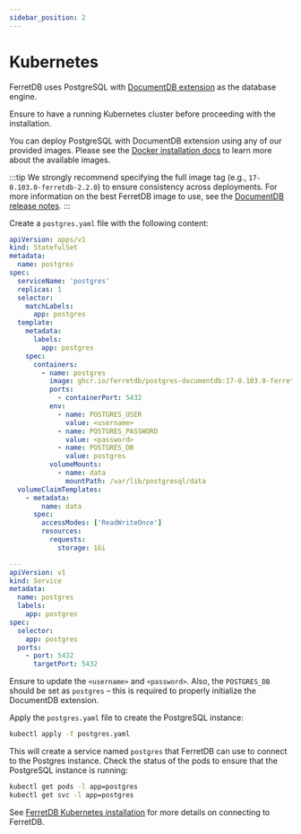 ```yaml
---
sidebar_position: 2
---
```


# Kubernetes

FerretDB uses PostgreSQL with [DocumentDB extension](https://github.com/microsoft/documentdb) as the database engine.

Ensure to have a running Kubernetes cluster before proceeding with the installation.

You can deploy PostgreSQL with DocumentDB extension using any of our provided images.
Please see the [Docker installation docs](../documentdb/docker.md) to learn more about the available images.

:::tip
We strongly recommend specifying the full image tag (e.g., `17-0.103.0-ferretdb-2.2.0`)
to ensure consistency across deployments.
For more information on the best FerretDB image to use, see the [DocumentDB release notes](https://github.com/FerretDB/documentdb/releases/).
:::

Create a `postgres.yaml` file with the following content:

```yaml
apiVersion: apps/v1
kind: StatefulSet
metadata:
  name: postgres
spec:
  serviceName: 'postgres'
  replicas: 1
  selector:
    matchLabels:
      app: postgres
  template:
    metadata:
      labels:
        app: postgres
    spec:
      containers:
        - name: postgres
          image: ghcr.io/ferretdb/postgres-documentdb:17-0.103.0-ferretdb-2.2.0
          ports:
            - containerPort: 5432
          env:
            - name: POSTGRES_USER
              value: <username>
            - name: POSTGRES_PASSWORD
              value: <password>
            - name: POSTGRES_DB
              value: postgres
          volumeMounts:
            - name: data
              mountPath: /var/lib/postgresql/data
  volumeClaimTemplates:
    - metadata:
        name: data
      spec:
        accessModes: ['ReadWriteOnce']
        resources:
          requests:
            storage: 1Gi

---
apiVersion: v1
kind: Service
metadata:
  name: postgres
  labels:
    app: postgres
spec:
  selector:
    app: postgres
  ports:
    - port: 5432
      targetPort: 5432
```

Ensure to update the `<username>` and `<password>`.
Also, the `POSTGRES_DB` should be set as `postgres` – this is required to properly initialize the DocumentDB extension.

Apply the `postgres.yaml` file to create the PostgreSQL instance:

```sh
kubectl apply -f postgres.yaml
```

This will create a service named `postgres` that FerretDB can use to connect to the Postgres instance.
Check the status of the pods to ensure that the PostgreSQL instance is running:

```sh
kubectl get pods -l app=postgres
kubectl get svc -l app=postgres
```

See [FerretDB Kubernetes installation](../ferretdb/kubernetes.md) for more details on connecting to FerretDB.
